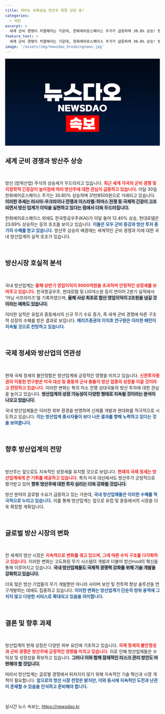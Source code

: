 ```yaml
---
title: 레바논 보복공습 방산주 폭풍 성장 중!
categories:
  - 국방
excerpt: >
  세계 군비 경쟁이 치열해지는 가운데, 한화에어로스페이스 주가가 급등하며 30.8% 상승! 방산주에 대한 투자 열기가 뜨겁고, 올해 영업이익 2조원 돌파 전망! 지금 방산업계의 미래를 주목하세요!
feature_text: >
  세계 군비 경쟁이 치열해지는 가운데, 한화에어로스페이스 주가가 급등하며 30.8% 상승! 방산주에 대한 투자 열기가 뜨겁고, 올해 영업이익 2조원 돌파 전망! 지금 방산업계의 미래를 주목하세요!
image: '/assets/img/newsdao_breakingnews.jpg'
---
```


<p><img src="/assets/img/newsdao_breakingnews.jpg" alt="cryptoinkorea 속보" /></p>

<h2 data-ke-size="size26">세계 군비 경쟁과 방산주 상승</h2>

<p data-ke-size="size16">&nbsp;</p>

<p>방산 (방위산업) 주식의 상승세가 두드러지고 있습니다. <b><span style="color: #ee2323;">최근 세계 각국의 군비 경쟁 및 지정학적 긴장감이 높아짐에 따라 방산주에 대한 관심이 급증하고 있습니다.</span></b> 이달 30일 한화에어로스페이스 주가는 30.80% 상승하며 31만8500원으로 거래되고 있습니다. <b><span style="background-color: #21538527;">이러한 추세는 러시아-우크라이나 전쟁과 이스라엘-하마스 전쟁 등 국제적 긴장이 고조되면서 방산 업계가 이익을 실현하고 있다는 점에서 더욱 두드러집니다.</span></b></p>

<p>한화에어로스페이스 외에도 한국항공우주(KAI)가 이달 들어 12.40% 상승, 현대로템은 23.69% 상승하는 등의 호조를 보이고 있습니다. <b><span style="color: #1a5490;">이들은 모두 군비 증강과 방산 투자 증가의 수혜를 받고 있습니다.</span></b> 방산주 상승의 배경에는 세계적인 군비 경쟁과 이에 대한 국내 방산업계의 실적 호조가 있습니다. </p>

<p data-ke-size="size16">&nbsp;</p>

<h2 data-ke-size="size26">방산시장 호실적 분석</h2>

<p data-ke-size="size16">&nbsp;</p>

<p>국내 방산업계는 <b><span style="color: #ee2323;">올해 상반기 영업이익이 9000억원을 초과하며 안정적인 성장세를 보여주고 있습니다.</span></b>  한국항공우주, 현대로템 및 LIG넥스원 등이 연이어 2분기 실적에서 '어닝 서프라이즈'를 기록하였으며, <b><span style="background-color: #21538527;">올해 사상 최초로 합산 영업이익이 2조원을 넘길 것이라는 예측도 있습니다.</span></b> </p>

<p>이러한 실적은 유럽과 중동에서의 신규 무기 수요 증가, 즉 세계 군비 경쟁에 따른 구조적 성장의 수혜를 받은 결과로 보입니다. <b><span style="color: #1a5490;">메리츠증권의 이지호 연구원은 이러한 패턴이 지속될 것으로 전망하고 있습니다.</span></b></p>

<p data-ke-size="size16">&nbsp;</p>

<h2 data-ke-size="size26">국제 정세와 방산업의 연관성</h2>

<p data-ke-size="size16">&nbsp;</p>

<p>현재 국제 정세의 불안정함은 방산업계에 긍정적인 영향을 미치고 있습니다. <b><span style="color: #ee2323;">신한투자증권의 이동헌 연구원은 미국 대선 및 중동의 군사 충돌이 방산 업종의 성장을 이끌 것이라고 전망하고 있습니다.</span></b> 이러한 변화는 특히 미소 전쟁 상대국들의 방산 투자에 대한 관심을 높이고 있습니다. <b><span style="background-color: #21538527;">방산업계의 성장 가능성이 다양한 형태로 지속될 것이라는 분석이 나오고 있습니다.</span></b></p>

<p>국내 방산업체들은 이러한 외부 환경을 반영하여 신제품 개발과 현대화를 적극적으로 시도하고 있습니다. <b><span style="color: #1a5490;">이는 방산업계 종사자들이 보다 나은 결과를 향해 노력하고 있다는 것을 보여줍니다.</span></b> </p>

<p data-ke-size="size16">&nbsp;</p>

<h2 data-ke-size="size26">향후 방산업계의 전망</h2>

<p data-ke-size="size16">&nbsp;</p>

<p>방산주는 앞으로도 지속적인 성장세를 유지할 것으로 보입니다. <b><span style="color: #ee2323;">현재의 국제 정세는 방산업계에게 큰 기회를 제공하고 있습니다.</span></b> 특히 미국 대선에서도 방산주가 긍정적으로 평가받고 있어 <b><span style="background-color: #21538527;">향후 방산주에 대한 투자 심리는 더욱 강화될 것입니다.</span></b></p>

<p>방산 분야의 글로벌 수요가 급증하고 있는 가운데, <b><span style="color: #1a5490;">국내 방산업체들은 이러한 수혜를 적극적으로 누리고 있습니다.</span></b> 이를 통해 방산업계는 앞으로 유럽 및 중동에서의 시장을 더욱 확장할 계획입니다. </p>

<p data-ke-size="size16">&nbsp;</p>

<h2 data-ke-size="size26">글로벌 방산 시장의 변화</h2>

<p data-ke-size="size16">&nbsp;</p>

<p>전 세계의 방산 시장은 <b><span style="color: #ee2323;">지속적으로 변화를 겪고 있으며, 그에 따른 수익 구조를 다각화하고 있습니다.</span></b> 이러한 변화는 고도화된 무기 시스템의 개발과 더불어 방산mod의 혁신을 통해 이루어지고 있습니다. <b><span style="background-color: #21538527;">국내 방산업체들도 국제적 경쟁력 강화를 위해 기술 개발을 강화하고 있습니다.</span></b></p>

<p>더욱 많은 방산 기업들이 무기 개발뿐만 아니라 사이버 보안 및 전투력 향상 솔루션을 연구개발하는 데에도 집중하고 있습니다. <b><span style="color: #1a5490;">이러한 변화는 방산업계가 단순히 방위 용역에 그치지 않고 다양한 서비스로 확대되고 있음을 의미합니다.</span></b></p>

<p data-ke-size="size16">&nbsp;</p>

<h2 data-ke-size="size26">결론 및 향후 과제</h2>

<p data-ke-size="size16">&nbsp;</p>

<p>방산업계의 현재 성장은 다양한 외부 요인에 기초하고 있습니다. <b><span style="color: #ee2323;">국제 정세의 불안정성과 군비 경쟁은 방산주에 긍정적인 영향을 미치고 있습니다.</span></b> 이로 인해 방산업체들은 수익성 및 성장성을 확보하고 있습니다. <b><span style="background-color: #21538527;">그러나 이와 함께 잠재적인 리스크 관리 방안도 마련해야 할 것입니다.</span></b></p>

<p>따라서 방산업계는 글로벌 경쟁에서 뒤처지지 않기 위해 지속적인 기술 혁신과 시장 개척이 필요합니다. <b><span style="color: #1a5490;">앞으로의 방산 시장 전망은 밝지만, 이와 동시에 지속적인 도전과 난관이 존재할 수 있음을 인식하고 준비해야 합니다.</span></b> </p>

<p data-ke-size="size16">&nbsp;</p>
실시간 뉴스 속보는, <a href="https://newsdao.kr" rel="dofollow">https://newsdao.kr</a>


